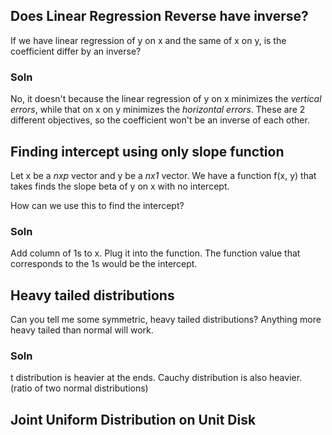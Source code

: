 ## Does Linear Regression Reverse have inverse?

If we have linear regression of y on x and the same of x on y, is the coefficient differ by an inverse?

### Soln
No, it doesn't because the linear regression of y on x minimizes the _vertical errors_, while that on x on y minimizes the _horizontal errors_.
These are 2 different objectives, so the coefficient won't be an inverse of each other.

## Finding intercept using only slope function
Let x be a _nxp_ vector and y be a _nx1_ vector. We have a function f(x, y) that takes finds the slope beta of y on x with no intercept. 

How can we use this to find the intercept?

### Soln
Add column of 1s to x. Plug it into the function. The function value that corresponds to the 1s would be the intercept.

## Heavy tailed distributions

Can you tell me some symmetric, heavy tailed distributions? Anything more heavy tailed than normal will work.

### Soln
t distribution is heavier at the ends.
Cauchy distribution is also heavier. (ratio of two normal distributions)

## Joint Uniform Distribution on Unit Disk
